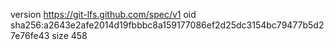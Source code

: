 version https://git-lfs.github.com/spec/v1
oid sha256:a2643e2afe2014d19fbbbc8a159177086ef2d25dc3154bc79477b5d27e76fe43
size 458
